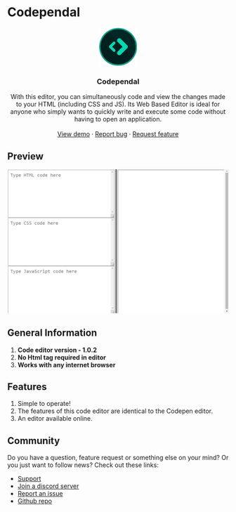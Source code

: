 # Codependal
<p align="center">
  <a href="https://autocode.com/app/abhay557/codependal/">
    <img src="/readme/thumbnail.png" alt="Logo" width="86" height="86"/>
  </a>
</p>
  <h3 align="center">Codependal</h3>


  <p align="center">
   With this editor, you can simultaneously code and view the changes made to your HTML (including CSS and JS).
Its Web Based Editor is ideal for anyone who simply wants to quickly write and execute some code without having to open an application.
    <br />
    <br />
    <a href="https://autocode.com/app/abhay557/codependal/">View demo</a>
    ·
    <a href="https://github.com/Abhay557/Codependal/issues">Report bug</a>
    ·
    <a href="https://github.com/Abhay557/Codependal/issues">Request feature</a>
  </p>

## Preview
![1](/readme/gallery/1.jpg)

## General Information 
1. **Code editor version - 1.0.2** 
2. **No Html tag required in editor** 
3. **Works with any internet browser**

## Features
1. Simple to operate!
2. The features of this code editor are identical to the Codepen editor.
3. An editor available online.


## Community
Do you have a question, feature request or something else on your mind?
Or you just want to follow  news?
Check out these links:

* [Support](https://autocode.com)
* [Join a discord server](https://discord.gg/CUgHj4X7uB)
* [Report an issue](https://github.com/Abhay557/Codependal/issues/new)
* [Github repo](https://github.com/Abhay557/Codependal)
 
